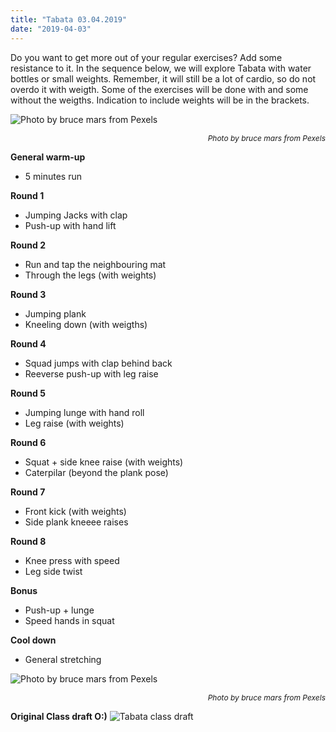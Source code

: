 ```yaml
---
title: "Tabata 03.04.2019"
date: "2019-04-03"
---
```


Do you want to get more out of your regular exercises? Add some resistance to it. In the sequence below, we will explore Tabata with water bottles or small weights. Remember, it will still be a lot of cardio, so do not overdo it with weigth. Some of the exercises will be done with and some without the weigths. Indication to include weights will be in the brackets.

![](https://i.imgur.com/LFqwTvG.jpg "Photo by bruce mars from Pexels")<p style="font-size: 12px; text-align: right">*Photo by bruce mars from Pexels*</p>

**General warm-up**
- 5 minutes run

**Round 1**
- Jumping Jacks with clap
- Push-up with hand lift

**Round 2**
- Run and tap the neighbouring mat
- Through the legs (with weights)

**Round 3**
- Jumping plank
- Kneeling down (with weigths)

**Round 4**
- Squad jumps with clap behind back
- Reeverse push-up with leg raise

**Round 5**
- Jumping lunge with hand roll
- Leg raise (with weights)

**Round 6**
- Squat + side knee raise (with weights)
- Caterpilar (beyond the plank pose)

**Round 7**
- Front kick (with weights)
- Side plank kneeee raises

**Round 8**
- Knee press with speed
- Leg side twist

**Bonus**
- Push-up + lunge
- Speed hands in squat

**Cool down**
- General stretching


![](https://i.imgur.com/2H5xFeq.jpg "Photo by bruce mars from Pexels")<p style="font-size: 12px; text-align: right">*Photo by bruce mars from Pexels*</p>

**Original Class draft O:)**
![Tabata class draft](https://i.imgur.com/fP4w4DT.jpg "Hand-drawing by Addania")
